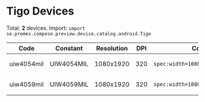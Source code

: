# Tigo Devices

Total: **2** devices. Import: `import se.premex.compose.preview.device.catalog.android.Tigo`

| Code | Constant | Resolution | DPI | Compose Spec | Preview Usage |
|------|----------|------------|-----|-------------|---------------|
| uiw4054mil | UIW4054MIL | 1080x1920 | 320 | `spec:width=1080px,height=1920px,dpi=320` | `@Preview(device = Tigo.UIW4054MIL)` |
| uiw4059mil | UIW4059MIL | 1080x1920 | 320 | `spec:width=1080px,height=1920px,dpi=320` | `@Preview(device = Tigo.UIW4059MIL)` |

<!-- Generated automatically. Do not edit manually. -->

